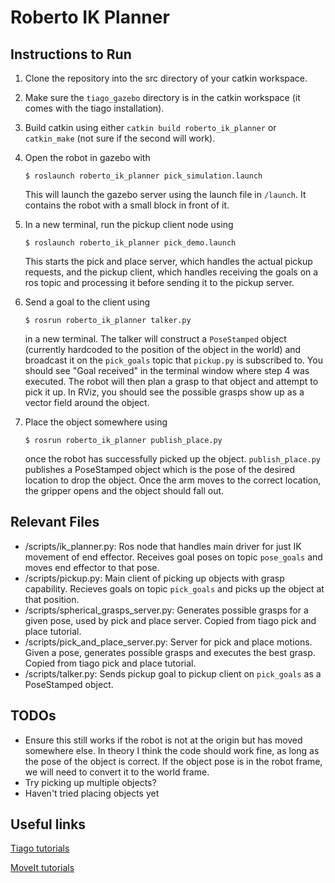 # Roberto IK Planner

## Instructions to Run
1. Clone the repository into the src directory of your catkin workspace.
2. Make sure the `tiago_gazebo` directory is in the catkin workspace (it comes with the tiago installation).
2.  Build catkin using either `catkin build roberto_ik_planner` or `catkin_make` (not sure if the second will work).
3. Open the robot in gazebo with 

    ```
    $ roslaunch roberto_ik_planner pick_simulation.launch
    ```
    
    This will launch the gazebo server using the launch file in `/launch`. It contains the robot with a small block in front of it.
4. In a new terminal, run the pickup client node using
    ```
    $ roslaunch roberto_ik_planner pick_demo.launch
    ```

    This starts the pick and place server, which handles the actual pickup requests, and the pickup client, which handles receiving the goals on a ros topic and processing it before sending it to the pickup server.

5. Send a goal to the client using
    ```
    $ rosrun roberto_ik_planner talker.py
    ```

    in a new terminal. The talker will construct a `PoseStamped` object (currently hardcoded to the position of the object in the world) and broadcast it on the `pick_goals` topic that `pickup.py` is subscribed to. You should see "Goal received" in the terminal window where step 4 was executed. The robot will then plan a grasp to that object and attempt to pick it up. In RViz, you should see the possible grasps show up as a vector field around the object.

6. Place the object somewhere using
    ```
    $ rosrun roberto_ik_planner publish_place.py
    ```

    once the robot has successfully picked up the object. ```publish_place.py``` publishes a PoseStamped object which is the pose of the desired location to drop the object. Once the arm moves to the correct location, the gripper opens and the object should fall out. 


## Relevant Files
- /scripts/ik_planner.py: Ros node that handles main driver for just IK movement of end effector. Receives goal poses on topic `pose_goals` and moves end effector to that pose.
- /scripts/pickup.py: Main client of picking up objects with grasp capability. Recieves goals on topic `pick_goals` and picks up the object at that position.
- /scripts/spherical_grasps_server.py: Generates possible grasps for a given pose, used by pick and place server. Copied from tiago pick and place tutorial.
- /scripts/pick_and_place_server.py: Server for pick and place motions. Given a pose, generates possible grasps and executes the best grasp. Copied from tiago pick and place tutorial.
- /scripts/talker.py: Sends pickup goal to pickup client on `pick_goals` as a PoseStamped object.


## TODOs
- Ensure this still works if the robot is not at the origin but has moved somewhere else. In theory I think the code should work fine, as long as the pose of the object is correct. If the object pose is in the robot frame, we will need to convert it to the world frame.
- Try picking up multiple objects?
- Haven't tried placing objects yet

## Useful links
[Tiago tutorials](http://wiki.ros.org/Robots/TIAGo/Tutorials/MoveIt/Pick_place)

[MoveIt tutorials](http://docs.ros.org/kinetic/api/moveit_tutorials/html/doc/move_group_python_interface/move_group_python_interface_tutorial.html)